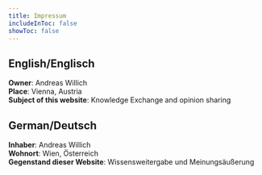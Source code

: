 ```yaml
---
title: Impressum
includeInToc: false
showToc: false
---
```


## English/Englisch

**Owner**: Andreas Willich  
**Place**: Vienna, Austria  
**Subject of this website**: Knowledge Exchange and opinion sharing

## German/Deutsch

**Inhaber**: Andreas Willich  
**Wohnort**: Wien, Österreich  
**Gegenstand dieser Website**: Wissensweitergabe und Meinungsäußerung  
